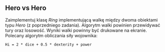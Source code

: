 ## Hero vs Hero

Zaimplementuj klasę *Ring* implementującą walkę między dwoma obiektami typu *Hero* (z poprzedniego zadania). Algorytm walki powinien przewidywać tury oraz losowość. Wyniki walki powinny być drukowane na ekranie. Polecany algorytm obliczania siły wojownika:

    Hi = 2 * dice + 0.5 * dexterity + power